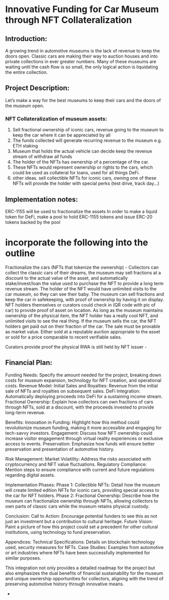 # Innovative Funding for Car Museum through NFT Collateralization

## Introduction:
A growing trend in automotive museums is the lack of revenue to keep the doors open. Classic cars are making their way to auction houses and into private collections in ever greater numbers. Many of these museums are waiting until the cash flow is so small, the only logical action is liquidating the entire collection.

## Project Description:
Let’s make a way for the best museums to keep their cars and the doors of the museum open.
### NFT Collateralization of museum assets: 
1. Sell fractional ownership of iconic cars, revenue going to the museum to keep the car where it can be appreciated by all
2. The funds collected will generate recurring revenue to the museum e.g. ETH staking
3. Museum that holds the actual vehicle can decide keep the revenue stream of withdraw all funds
4. The holder of the NFTs has ownership of a percentage of the car.
5. These NFTs would represent ownership or rights to the cars, which could be used as collateral for loans, used for all things DeFi.
6. other ideas. sell collectible NFTs for iconic cars, owning one of these NFTs will provide the holder with special perks (test drive, track day...)

## Implementation notes:
ERC-1155 will be used to fractionalize the assets
In order to make a liquid token for DeFi, make a pool to hold ERC-1155 tokens and issue ERC-20 tokens backed by the pool

# incorporate the following into the outline
Fractionalize the cars (NFTs that tokenize the ownership) - 	Collectors can collect the classic cars of their dreams, the museum may sell fractions at a discount to the actual value of the asset, and automatically stake/invest/loan the value used to purchase the NFT to provide a long term revenue stream.  The holder of the NFT would have unlimited visits to the car museum, so they can see their baby.
The museum can sell fractions and keep the car in safekeeping, with proof of ownership by having it on display.  NFT holders themselves or curators could check in (QR code with pic of car) to provide proof of asset on location.
As long as the museum maintains ownership of the physical item, the NFT holder has a really cool NFT, and unlimited visits to see the real thing.
If the museum sells the car,  the NFT holders get paid out on their fraction of the car.  The sale must be provable as market value.  Either sold at a reputable auction appropriate to the asset or sold for a price comparable to recent verifiable sales.
 

Curators provide proof the physical RWA is still held by NFT issuer -

## Financial Plan:
Funding Needs: Specify the amount needed for the project, breaking down costs for museum expansion, technology for NFT creation, and operational costs.
Revenue Model: 
Initial Sales and Royalties: Revenue from the initial sale of NFTs and royalties on subsequent sales.
DeFi Integration: Automatically deploying proceeds into DeFi for a sustaining income stream.
Fractional Ownership: Explain how collectors can own fractions of cars through NFTs, sold at a discount, with the proceeds invested to provide long-term revenue.

Benefits:
Innovation in Funding: Highlight how this method could revolutionize museum funding, making it more accessible and engaging for tech-savvy investors.
Engagement: Discuss how NFT ownership could increase visitor engagement through virtual reality experiences or exclusive access to events.
Preservation: Emphasize how funds will ensure better preservation and presentation of automotive history.

Risk Management:
Market Volatility: Address the risks associated with cryptocurrency and NFT value fluctuations.
Regulatory Compliance: Mention steps to ensure compliance with current and future regulations regarding digital assets.

Implementation Phases:
Phase 1: Collectible NFTs: Detail how the museum will create limited edition NFTs for iconic cars, providing special access to the car for NFT holders.
Phase 2: Fractional Ownership: Describe how the museum can fractionalize ownership through NFTs, allowing collectors to own parts of classic cars while the museum retains physical custody.

Conclusion:
Call to Action: Encourage potential funders to see this as not just an investment but a contribution to cultural heritage. 
Future Vision: Paint a picture of how this project could set a precedent for other cultural institutions, using technology to fund preservation.

Appendices:
Technical Specifications: Details on blockchain technology used, security measures for NFTs.
Case Studies: Examples from automotive or art industries where NFTs have been successfully implemented for similar purposes.

This integration not only provides a detailed roadmap for the project but also emphasizes the dual benefits of financial sustainability for the museum and unique ownership opportunities for collectors, aligning with the trend of preserving automotive history through innovative means.

  
- 
  
